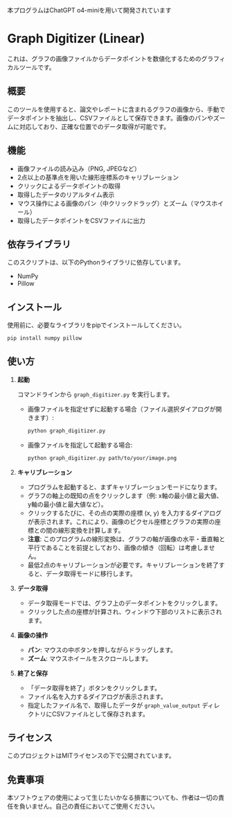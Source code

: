本プログラムはChatGPT o4-miniを用いて開発されています

# Graph Digitizer (Linear)

これは、グラフの画像ファイルからデータポイントを数値化するためのグラフィカルツールです。

## 概要

このツールを使用すると、論文やレポートに含まれるグラフの画像から、手動でデータポイントを抽出し、CSVファイルとして保存できます。画像のパンやズームに対応しており、正確な位置でのデータ取得が可能です。

## 機能

- 画像ファイルの読み込み（PNG, JPEGなど）
- 2点以上の基準点を用いた線形座標系のキャリブレーション
- クリックによるデータポイントの取得
- 取得したデータのリアルタイム表示
- マウス操作による画像のパン（中クリックドラッグ）とズーム（マウスホイール）
- 取得したデータポイントをCSVファイルに出力

## 依存ライブラリ

このスクリプトは、以下のPythonライブラリに依存しています。

- NumPy
- Pillow

## インストール

使用前に、必要なライブラリをpipでインストールしてください。

```bash
pip install numpy pillow
```

## 使い方

1. **起動**

   コマンドラインから `graph_digitizer.py` を実行します。

   - 画像ファイルを指定せずに起動する場合（ファイル選択ダイアログが開きます）:
     ```bash
     python graph_digitizer.py
     ```

   - 画像ファイルを指定して起動する場合:
     ```bash
     python graph_digitizer.py path/to/your/image.png
     ```

2. **キャリブレーション**

   - プログラムを起動すると、まずキャリブレーションモードになります。
   - グラフの軸上の既知の点をクリックします（例: x軸の最小値と最大値、y軸の最小値と最大値など）。
   - クリックするたびに、その点の実際の座標 (x, y) を入力するダイアログが表示されます。これにより、画像のピクセル座標とグラフの実際の座標との間の線形変換を計算します。
   - **注意**: このプログラムの線形変換は、グラフの軸が画像の水平・垂直軸と平行であることを前提としており、画像の傾き（回転）は考慮しません。
   - 最低2点のキャリブレーションが必要です。キャリブレーションを終了すると、データ取得モードに移行します。

3. **データ取得**

   - データ取得モードでは、グラフ上のデータポイントをクリックします。
   - クリックした点の座標が計算され、ウィンドウ下部のリストに表示されます。

4. **画像の操作**

   - **パン**: マウスの中ボタンを押しながらドラッグします。
   - **ズーム**: マウスホイールをスクロールします。

5. **終了と保存**

   - 「データ取得を終了」ボタンをクリックします。
   - ファイル名を入力するダイアログが表示されます。
   - 指定したファイル名で、取得したデータが `graph_value_output` ディレクトリにCSVファイルとして保存されます。

## ライセンス

このプロジェクトはMITライセンスの下で公開されています。

## 免責事項

本ソフトウェアの使用によって生じたいかなる損害についても、作者は一切の責任を負いません。自己の責任においてご使用ください。

